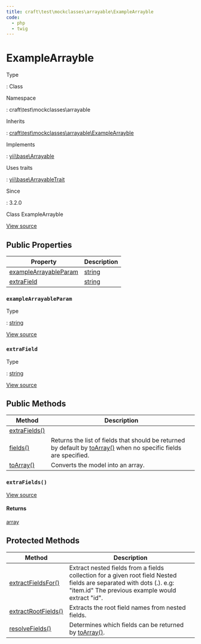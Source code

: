 ```yaml
---
title: craft\test\mockclasses\arrayable\ExampleArrayble
code:
  - php
  - twig
---
```


# ExampleArrayble

Type

:   Class

Namespace

:   craft\test\mockclasses\arrayable

Inherits

:   [craft\test\mockclasses\arrayable\ExampleArrayble](craft-test-mockclasses-arrayable-examplearrayble.md)

Implements

:   [yii\base\Arrayable](https://www.yiiframework.com/doc/api/2.0/yii-base-arrayable)

Uses traits

:   [yii\base\ArrayableTrait](https://www.yiiframework.com/doc/api/2.0/yii-base-arrayabletrait)

Since

:   3.2.0



Class ExampleArrayble





[View source](https://github.com/craftcms/cms/blob/master/src/test/mockclasses/arrayable/ExampleArrayble.php)


## Public Properties

| Property                                                                                           | Description
| -------------------------------------------------------------------------------------------------- | ----------------------------------------------
| [exampleArrayableParam](craft-test-mockclasses-arrayable-examplearrayble.md#examplearrayableparam) | [string](http://php.net/language.types.string)
| [extraField](craft-test-mockclasses-arrayable-examplearrayble.md#extrafield)                       | [string](http://php.net/language.types.string)

### `exampleArrayableParam`



Type

:   [string](http://php.net/language.types.string)







[View source](https://github.com/craftcms/cms/blob/master/src/test/mockclasses/arrayable/ExampleArrayble.php#L27)



### `extraField`



Type

:   [string](http://php.net/language.types.string)







[View source](https://github.com/craftcms/cms/blob/master/src/test/mockclasses/arrayable/ExampleArrayble.php#L32)







## Public Methods

| Method                                                                                                                              | Description
| ----------------------------------------------------------------------------------------------------------------------------------- | ------------------------------------------------------------------------------------------------------------------------------------------------------------------------------------------------------
| [extraFields()](craft-test-mockclasses-arrayable-examplearrayble.md#method-extrafields)                                             |
| [fields()](https://www.yiiframework.com/doc/api/2.0/yii-base-arrayabletrait#fields()-detail "Defined by yii\base\ArrayableTrait")   | Returns the list of fields that should be returned by default by [toArray()](https://www.yiiframework.com/doc/api/2.0/yii-base-arrayabletrait#toArray()-detail) when no specific fields are specified.
| [toArray()](https://www.yiiframework.com/doc/api/2.0/yii-base-arrayabletrait#toArray()-detail "Defined by yii\base\ArrayableTrait") | Converts the model into an array.

### `extraFields()`










[View source](https://github.com/craftcms/cms/blob/master/src/test/mockclasses/arrayable/ExampleArrayble.php#L37-L42)



#### Returns

[array](http://php.net/language.types.array)





## Protected Methods

| Method                                                                                                                                                  | Description
| ------------------------------------------------------------------------------------------------------------------------------------------------------- | ------------------------------------------------------------------------------------------------------------------------------------------------------------------------
| [extractFieldsFor()](https://www.yiiframework.com/doc/api/2.0/yii-base-arrayabletrait#extractFieldsFor()-detail "Defined by yii\base\ArrayableTrait")   | Extract nested fields from a fields collection for a given root field Nested fields are separated with dots (.). e.g: "item.id" The previous example would extract "id".
| [extractRootFields()](https://www.yiiframework.com/doc/api/2.0/yii-base-arrayabletrait#extractRootFields()-detail "Defined by yii\base\ArrayableTrait") | Extracts the root field names from nested fields.
| [resolveFields()](https://www.yiiframework.com/doc/api/2.0/yii-base-arrayabletrait#resolveFields()-detail "Defined by yii\base\ArrayableTrait")         | Determines which fields can be returned by [toArray()](https://www.yiiframework.com/doc/api/2.0/yii-base-arrayabletrait#toArray()-detail).






